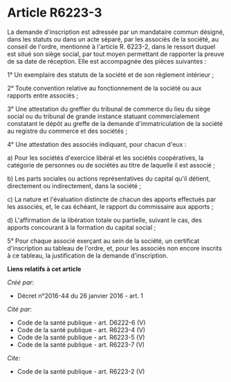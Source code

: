 # Article R6223-3

La demande d'inscription est adressée par un mandataire commun désigné, dans les statuts ou dans un acte séparé, par les
associés de la société, au conseil de l'ordre, mentionné à l'article R. 6223-2, dans le ressort duquel est situé son siège
social, par tout moyen permettant de rapporter la preuve de sa date de réception. Elle est accompagnée des pièces
suivantes : 

1° Un exemplaire des statuts de la société et de son règlement intérieur ; 

2° Toute convention relative au fonctionnement de la société ou aux rapports entre associés ; 

3° Une attestation du greffier du tribunal de commerce du lieu du siège social ou du tribunal de grande instance statuant
commercialement constatant le dépôt au greffe de la demande d'immatriculation de la société au registre du commerce et des
sociétés ; 

4° Une attestation des associés indiquant, pour chacun d'eux : 

a) Pour les sociétés d'exercice libéral et les sociétés coopératives, la catégorie de personnes ou de sociétés au titre de
laquelle il est associé ; 

b) Les parts sociales ou actions représentatives du capital qu'il détient, directement ou indirectement, dans la société ; 

c) La nature et l'évaluation distincte de chacun des apports effectués par les associés, et, le cas échéant, le rapport du
commissaire aux apports ; 

d) L'affirmation de la libération totale ou partielle, suivant le cas, des apports concourant à la formation du capital
social ; 

5° Pour chaque associé exerçant au sein de la société, un certificat d'inscription au tableau de l'ordre, et, pour les
associés non encore inscrits à ce tableau, la justification de la demande d'inscription.

**Liens relatifs à cet article**

_Créé par_:

  - Décret n°2016-44 du 26 janvier 2016 - art. 1

_Cité par_:

  - Code de la santé publique - art. D6222-6 (V)
  - Code de la santé publique - art. R6223-4 (V)
  - Code de la santé publique - art. R6223-5 (V)
  - Code de la santé publique - art. R6223-7 (V)

_Cite_:

  - Code de la santé publique - art. R6223-2 (V)
